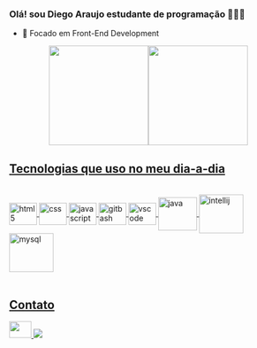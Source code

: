 ### Olá! sou Diego Araujo  estudante de programação 👨🏾‍💻

- 🔭 Focado em Front-End Development

<div align = "center">
  <a href="https://github.com/coderdiego">
  <img height = "180em" src = "https://github-readme-stats.vercel.app/api?username=coderdiego&show_icons=true&theme=onedark&include_all_commits=true&count_private=true" /><img height = "180em" src = "https://github-readme-stats.vercel.app/api/top-langs/?username=coderdiego&layout=compact&langs_count=7&theme=onedark" />
</div>
  
  ## Tecnologias que uso no meu dia-a-dia
  <div style="display: inline_block"><br/>
    <img align="center" alt="html5" height="40" width="50" src="https://cdn.jsdelivr.net/gh/devicons/devicon/icons/html5/html5-original.svg" />
    <img align="center" alt="css" height="40" width="50" src="https://cdn.jsdelivr.net/gh/devicons/devicon/icons/css3/css3-original.svg" />
    <img align="center" alt="javascript" height="40" width="50" src="https://cdn.jsdelivr.net/gh/devicons/devicon/icons/javascript/javascript-original.svg" />
    <img align="center" alt="gitbash" height="40" width="50" src="https://cdn.jsdelivr.net/gh/devicons/devicon/icons/git/git-plain.svg" />
     <img align="center" alt="vscode" height="40" width="50" src="https://cdn.jsdelivr.net/gh/devicons/devicon/icons/vscode/vscode-original.svg" />
    <img align="center" alt="java" height="60" width="70" src="https://cdn.jsdelivr.net/gh/devicons/devicon/icons/java/java-original.svg" />
    <img align="center" alt="intellij" height="70" width="80"  src="https://cdn.jsdelivr.net/gh/devicons/devicon/icons/intellij/intellij-original-wordmark.svg" />
    <img align="center" alt="mysql" height="70" width="80" src="https://cdn.jsdelivr.net/gh/devicons/devicon/icons/mysql/mysql-original-wordmark.svg" />
  </div><br/>
  
   ##  Contato
  <div>
    <a href="https://www.linkedin.com/in/diego-araujo-38a905210/"> <img height="30" width="40"src = "https://cdn.jsdelivr.net/gh/devicons/devicon/icons/linkedin/linkedin-original.svg"> </a>
 <a href="mailto:diego.ab.eletricista@gmail.com"> <img src = "https://img.shields.io/badge/Gmail-D14836?style=for-the-badge&logo=gmail&logoColor=white"> </ a>
  </div>
